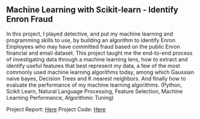 ## Machine Learning with Scikit-learn - Identify Enron Fraud 

In this project, I played detective, and put my machine learning and programming skills to use, by building an algorithm to identify Enron Employees who may have committed fraud based on the public Enron financial and email dataset. This project taught me the end-to-end process of investigating data through a machine learning lens, how to extract and identify useful features that best represent my data, a few of the most commonly used machine learning algorithms today, among which Gaussian naive bayes, Decision Trees and K nearest neighbors. And  finally how to evaluate the performance of my machine learning algorithms. (Python, Scikit Learn, Natural Language Processing, Feature Selection, Machine Learning Performance, Algorithmic Tuning)

Project Report: [Here](https://github.com/marinos-st/Data-Analysis-Projects/blob/master/Machine%20Learning%20-%20Enron%20Fraud%20Detection/Project%20Report.pdf)
Project Code: [Here](https://github.com/marinos-st/Data-Analysis-Projects/blob/master/Machine%20Learning%20-%20Enron%20Fraud%20Detection/poi_id.py)